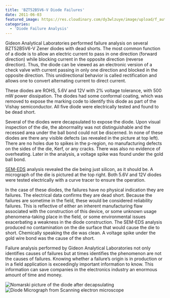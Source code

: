 ```yaml
---
title: 'BZT52B5V6-V Diode Failures'
date: 2011-06-03
featured_image: https://res.cloudinary.com/dy3wlzuye/image/upload/f_auto,c_scale,w_250/v1/GideonLabs/Nomarski-picture-of-diode-after-decapsulation.jpg
categories:
  - 'Diode Failure Analysis'
---
```


Gideon Analytical Laboratories performed failure analysis on several BZT52B5V6-V Zener diodes with dead shorts. The most common function of a diode is to allow an electric current to pass in one direction (forward direction) while blocking current in the opposite direction (reverse direction). Thus, the diode can be viewed as an electronic version of a check valve with current passing in only one direction and blocked in the opposite direction. This unidirectional behavior is called rectification and allows one to convert alternating current to direct current.

These diodes are ROHS, 5.6V and 12V with 2% voltage tolerance, with 500 mW power dissipation. The diodes had some conformal coating, which was removed to expose the marking code to identify this diode as part of the Vishay semiconductor. All five diode were electrically tested and found to be dead short.

Several of the diodes were decapsulated to expose the diode. Upon visual inspection of the die, the abnormality was not distinguishable and the recessed area under the ball bond could not be discerned. In none of these diodes are there any visible defects (as revealed in the picture at top left). There are no holes due to spikes in the p-region, no manufacturing defects on the sides of the die, Kerf, or any cracks. There was also no evidence of overheating. Later in the analysis, a voltage spike was found under the gold ball bond.

[SEM-EDS](/analytical-services/scanning-electron-microscopy/) analysis revealed the die being just silicon, as it should be. A micrograph of the die is pictured at the top right. Both 5.6V and 12V diodes were tested electrically with a curve tracer to ensure the operation.

In the case of these diodes, the failures have no physical indication they are failures. The electrical data confirms they are dead short. Because the failures are sometime in the field, these would be considered reliability failures. This is reflective of either an inherent manufacturing flaw associated with the construction of this device, or some unknown usage phenomena-taking place in the field, or some environmental issues exacerbating a weakness in the diode construction. The SEM-EDS analysis produced no contamination on the die surface that would cause the die to short. Chemically speaking the die was clean. A voltage spike under the gold wire bond was the cause of the short.

Failure analysis performed by Gideon Analytical Laboratories not only identifies causes of failures but at times identifies the phenomenon are not the causes of failures. Knowing whether a failure’s origin is in production or in a field application is exceedingly important information to know. This information can save companies in the electronics industry an enormous amount of time and money.

![Nomarski picture of the diode after decapsulating](https://res.cloudinary.com/dy3wlzuye/image/upload/f_auto,c_scale,w_300/GideonLabs/Nomarski-picture-of-diode-after-decapsulation.jpg 'Nomarski picture of the diode after decapsulating')
![Diode Micrograph from Scanning electron microscope](https://res.cloudinary.com/dy3wlzuye/image/upload/f_auto,c_scale,w_300/GideonLabs/Diode-micrograph-from-scanning-electron-microscope.jpg 'Diode Micrograph from Scanning electron microscope')
